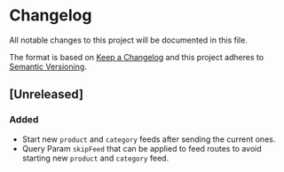 # Changelog

All notable changes to this project will be documented in this file.

The format is based on [Keep a Changelog](http://keepachangelog.com/en/1.0.0/)
and this project adheres to [Semantic Versioning](http://semver.org/spec/v2.0.0.html).

## [Unreleased]
### Added
- Start new `product` and `category` feeds after sending the current ones.
- Query Param `skipFeed` that can be applied to feed routes to avoid starting new `product` and `category` feed.